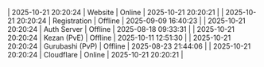 | 2025-10-21 20:20:24 | Website | Online | 2025-10-21 20:20:21 |
| 2025-10-21 20:20:24 | Registration | Offline | 2025-09-09 16:40:23 |
| 2025-10-21 20:20:24 | Auth Server | Offline | 2025-08-18 09:33:31 |
| 2025-10-21 20:20:24 | Kezan (PvE) | Offline | 2025-10-11 12:51:30 |
| 2025-10-21 20:20:24 | Gurubashi (PvP) | Offline | 2025-08-23 21:44:06 |
| 2025-10-21 20:20:24 | Cloudflare | Online | 2025-10-21 20:20:21 |
